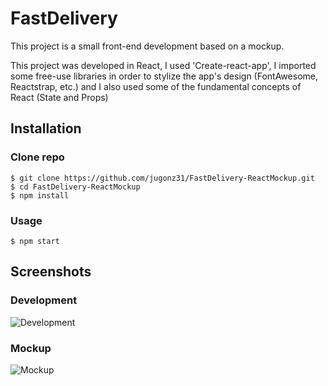 # FastDelivery

This project is a small front-end development based on a mockup.

This project was developed in React, I used 'Create-react-app', I imported some free-use libraries in order to stylize the app's design (FontAwesome, Reactstrap, etc.) and I also used some of the fundamental concepts of React (State and Props)

## Installation

### Clone repo

```
$ git clone https://github.com/jugonz31/FastDelivery-ReactMockup.git
$ cd FastDelivery-ReactMockup
$ npm install
```

### Usage

```
$ npm start
```

## Screenshots

### Development
![Development](https://i.imgur.com/xOYgJtc.png)

### Mockup
![Mockup](https://i.imgur.com/nGia89j.png)


